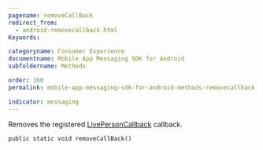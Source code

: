 ```yaml
---
pagename: removeCallBack
redirect_from:
  - android-removecallback.html
Keywords:

categoryname: Consumer Experience
documentname: Mobile App Messaging SDK for Android
subfoldername: Methods

order: 160
permalink: mobile-app-messaging-sdk-for-android-methods-removecallback.html

indicator: messaging
---
```


Removes the registered [LivePersonCallback](android-callbacks-index.html) callback.

`public static void removeCallBack()`